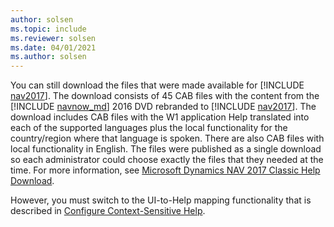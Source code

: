 ```yaml
---
author: solsen
ms.topic: include
ms.reviewer: solsen
ms.date: 04/01/2021
ms.author: solsen
---
```

You can still download the files that were made available for [!INCLUDE [nav2017](nav2017.md)]. The download consists of 45 CAB files with the content from the [!INCLUDE [navnow_md](navnow_md.md)] 2016 DVD rebranded to [!INCLUDE [nav2017](nav2017.md)]. The download includes CAB files with the W1 application Help translated into each of the supported languages plus the local functionality for the country/region where that language is spoken. There are also CAB files with local functionality in English. The files were published as a single download so each administrator could choose exactly the files that they needed at the time. For more information, see [Microsoft Dynamics NAV 2017 Classic Help Download](https://www.microsoft.com/download/details.aspx?id=54315).

However, you must switch to the UI-to-Help mapping functionality that is described in [Configure Context-Sensitive Help](../../help/context-sensitive-help.md).  
